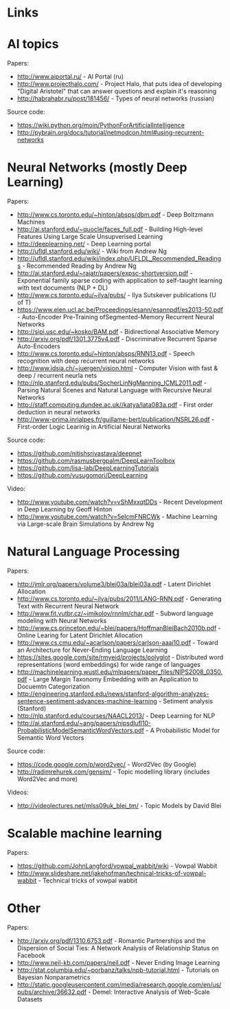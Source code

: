 Links
=====

AI topics
=========

Papers:
* http://www.aiportal.ru/ - AI Portal (ru)
* http://www.projecthalo.com/ - Project Halo, that puts idea of developing "Digital Aristotel" that can answer questions and explain it's reasoning
* http://habrahabr.ru/post/181456/ - Types of neural networks (russian)

Source code:
* https://wiki.python.org/moin/PythonForArtificialIntelligence
* http://pybrain.org/docs/tutorial/netmodcon.html#using-recurrent-networks

Neural Networks (mostly Deep Learning)
=============

Papers:
* http://www.cs.toronto.edu/~hinton/absps/dbm.pdf - Deep Boltzmann Machines
* http://ai.stanford.edu/~quocle/faces_full.pdf - Building High-level Features Using Large Scale Unsupverised Learning
* http://deeplearning.net/ - Deep Learning portal
* http://ufldl.stanford.edu/wiki/ - Wiki from Andrew Ng
* http://ufldl.stanford.edu/wiki/index.php/UFLDL_Recommended_Readings - Recommended Reading by Andrew Ng
* http://ai.stanford.edu/~rajatr/papers/expsc-shortversion.pdf - Exponential family sparse coding with application to
self-taught learning with text documents (NLP + DL)
* http://www.cs.toronto.edu/~ilya/pubs/ - Ilya Sutskever publications (U of T)
* https://www.elen.ucl.ac.be/Proceedings/esann/esannpdf/es2013-50.pdf - Auto-Encoder Pre-Training ofSegmented-Memory Recurrent Neural Networks
* http://sipi.usc.edu/~kosko/BAM.pdf - Bidirectional Associative Memory
* http://arxiv.org/pdf/1301.3775v4.pdf - Discriminative Recurrent Sparse Auto-Encoders
* http://www.cs.toronto.edu/~hinton/absps/RNN13.pdf - Speech recognition with deep recurrent neural networks
* http://www.idsia.ch/~juergen/vision.html - Computer Vision with fast & deep / recurrent neurla nets
* http://nlp.stanford.edu/pubs/SocherLinNgManning_ICML2011.pdf - Parsing Natural Scenes and Natural Language with Recursive Neural Networks
* http://staff.computing.dundee.ac.uk//katya/lata083a.pdf - First order deduction in neural networks
* http://www-prima.inrialpes.fr/guillame-bert/publication/NSRL26.pdf - First-order Logic Learinig in Artificial Neural Networks

Source code:
* https://github.com/nitishsrivastava/deepnet
* https://github.com/rasmusbergpalm/DeepLearnToolbox
* https://github.com/lisa-lab/DeepLearningTutorials
* https://github.com/yusugomori/DeepLearning

Video:
* http://www.youtube.com/watch?v=vShMxxqtDDs - Recent Development in Deep Learning by Geoff Hinton
* http://www.youtube.com/watch?v=5elcmFNRCWk - Machine Learning via Large-scale Brain Simulations by Andrew Ng

Natural Language Processing
===========================

Papers:
* http://jmlr.org/papers/volume3/blei03a/blei03a.pdf - Latent Dirichlet Allocation
* http://www.cs.toronto.edu/~ilya/pubs/2011/LANG-RNN.pdf - Generating Text with Recurrent Neural Network
* http://www.fit.vutbr.cz/~imikolov/rnnlm/char.pdf - Subword language modeling with Neural Networks
* http://www.cs.princeton.edu/~blei/papers/HoffmanBleiBach2010b.pdf - Online Learing for Latent Dirichlet Allocation
* http://www.cs.cmu.edu/~acarlson/papers/carlson-aaai10.pdf - Toward an Architecture for Never-Ending Language Learning
* https://sites.google.com/site/rmyeid/projects/polyglot - Distributed word representations (word embeddings) for wide range of languages
* http://machinelearning.wustl.edu/mlpapers/paper_files/NIPS2008_0350.pdf - Large Margin Taxonomy Embedding with an Application to Docuemtn Categorization
* http://engineering.stanford.edu/news/stanford-algorithm-analyzes-sentence-sentiment-advances-machine-learning - Setiment analysis (Stanford)
* http://nlp.stanford.edu/courses/NAACL2013/ - Deep Learning for NLP
* http://ai.stanford.edu/~ang/papers/nipsdlufl10-ProbabilisticModelSemanticWordVectors.pdf - A Probabilistic Model for Semantic Word Vectors

Source code:
* https://code.google.com/p/word2vec/ - Word2Vec (by Google)
* http://radimrehurek.com/gensim/ - Topic modelling library (includes Word2Vec and more)
    
Videos:
* http://videolectures.net/mlss09uk_blei_tm/ - Topic Models by David Blei

Scalable machine learning
=========================

Papers:
* https://github.com/JohnLangford/vowpal_wabbit/wiki - Vowpal Wabbit
* http://www.slideshare.net/jakehofman/technical-tricks-of-vowpal-wabbit - Technical tricks of vowpal wabbit

Other
=====

Papers:
* http://arxiv.org/pdf/1310.6753.pdf - Romantic Partnerships and the Dispersion of Social Ties: A Network Analysis of Relationship Status on Facebook
* http://www.neil-kb.com/papers/neil.pdf - Never Ending Image Learning
* http://stat.columbia.edu/~porbanz/talks/npb-tutorial.html - Tutorials on Bayesian Nonparametrics
* http://static.googleusercontent.com/media/research.google.com/en/us/pubs/archive/36632.pdf - Demel: Interactive Analysis of Web-Scale Datasets

